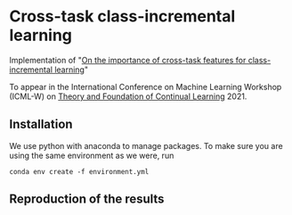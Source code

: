 # Cross-task class-incremental learning
Implementation of "[On the importance of cross-task features for class-incremental learning](https://arxiv.org/abs/2106.11930)"

To appear in the International Conference on Machine Learning Workshop (ICML-W) on [Theory and Foundation of Continual Learning](https://sites.google.com/view/cl-theory-icml2021) 2021.

## Installation

We use python with anaconda to manage packages. To make sure you are using the same environment as we were, run

```
conda env create -f environment.yml
```

## Reproduction of the results

